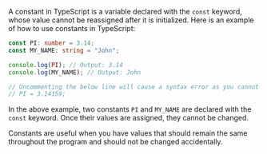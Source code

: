 A constant in TypeScript is a variable declared with the `const` keyword, whose value cannot be reassigned after it is initialized. Here is an example of how to use constants in TypeScript:

```typescript
const PI: number = 3.14;
const MY_NAME: string = "John";

console.log(PI); // Output: 3.14
console.log(MY_NAME); // Output: John

// Uncommenting the below line will cause a syntax error as you cannot reassign a constant
// PI = 3.14159;
```

In the above example, two constants `PI` and `MY_NAME` are declared with the `const` keyword. Once their values are assigned, they cannot be changed. 

Constants are useful when you have values that should remain the same throughout the program and should not be changed accidentally.